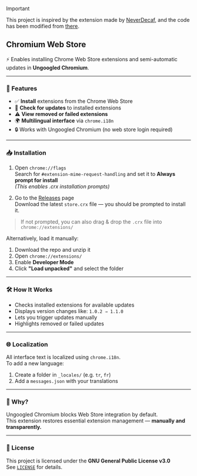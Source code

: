 > [!IMPORTANT]
> This project is inspired by the extension made by [NeverDecaf](https://github.com/NeverDecaf), and the code has been modified from [there](https://github.com/NeverDecaf/chromium-web-store).

## Chromium Web Store

⚡ Enables installing Chrome Web Store extensions and semi-automatic updates in **Ungoogled Chromium**.

---

### 🧩 Features

- ✅ **Install** extensions from the Chrome Web Store
- 🔄 **Check for updates** to installed extensions
- ⚠️ **View removed or failed extensions**
- 🌍 **Multilingual interface** via `chrome.i18n`
- 🔒 Works with Ungoogled Chromium (no web store login required)

---

### 📥 Installation

1. Open `chrome://flags`  
   Search for `#extension-mime-request-handling` and set it to **Always prompt for install**  
   _(This enables .crx installation prompts)_

2. Go to the [Releases](https://github.com/erffy/chromium-web-store/releases/latest) page  
   Download the latest `store.crx` file — you should be prompted to install it.

> If not prompted, you can also drag & drop the `.crx` file into `chrome://extensions/`

Alternatively, load it manually:

1. Download the repo and unzip it  
2. Open `chrome://extensions/`  
3. Enable **Developer Mode**  
4. Click **"Load unpacked"** and select the folder

---

### 🛠 How It Works

- Checks installed extensions for available updates
- Displays version changes like: `1.0.2 ⇒ 1.1.0`
- Lets you trigger updates manually
- Highlights removed or failed updates

---

### 🌐 Localization

All interface text is localized using `chrome.i18n`.  
To add a new language:

1. Create a folder in `_locales/` (e.g. `tr`, `fr`)
2. Add a `messages.json` with your translations

---

### 🤔 Why?

Ungoogled Chromium blocks Web Store integration by default.  
This extension restores essential extension management — **manually and transparently.**

---

### 📄 License

This project is licensed under the **GNU General Public License v3.0**  
See [`LICENSE`](LICENSE) for details.